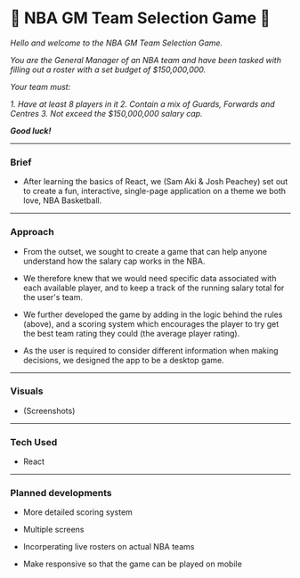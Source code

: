 # 🏀 NBA GM Team Selection Game 🏀

_Hello and welcome to the NBA GM Team Selection Game._

_You are the General Manager of an NBA team and have been tasked with filling out a roster with a set budget of $150,000,000._

_Your team must:_

_1. Have at least 8 players in it_
_2. Contain a mix of Guards, Forwards and Centres_
_3. Not exceed the $150,000,000 salary cap._

___Good luck!___

___
### Brief

- After learning the basics of React, we (Sam Aki & Josh Peachey) set out to create a fun, interactive, single-page application on a theme we both love, NBA Basketball.

___
### Approach

- From the outset, we sought to create a game that can help anyone understand how the salary cap works in the NBA. 

- We therefore knew that we would need specific data associated with each available player, and to keep a track of the running salary total for the user's team.

- We further developed the game by adding in the logic behind the rules (above), and a scoring system which encourages the player to try get the best team rating they could (the average player rating).

- As the user is required to consider different information when making decisions, we designed the app to be a desktop game. 

___
### Visuals

- (Screenshots)

___
### Tech Used
- React 

___
### Planned developments

-  More detailed scoring system

-  Multiple screens

-  Incorperating live rosters on actual NBA teams

-  Make responsive so that the game can be played on mobile
